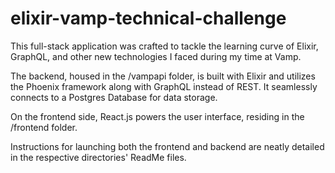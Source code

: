 # elixir-vamp-technical-challenge

This full-stack application was crafted to tackle the learning curve of Elixir, GraphQL, and other new technologies I faced during my time at Vamp.

The backend, housed in the /vampapi folder, is built with Elixir and utilizes the Phoenix framework along with GraphQL instead of REST. It seamlessly connects to a Postgres Database for data storage.

On the frontend side, React.js powers the user interface, residing in the /frontend folder.

Instructions for launching both the frontend and backend are neatly detailed in the respective directories' ReadMe files.
